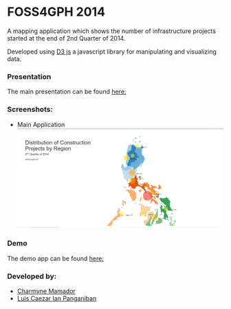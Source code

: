 # FOSS4GPH 2014 

A mapping application which shows the number of infrastructure projects started at the end of 2nd Quarter of 2014.

Developed using [D3 js](http://d3js.org/) a javascript library for manipulating and visualizing data.

### Presentation
The main presentation can be found [here:](http://lkpanganiban.github.io/foss4g2014/#/) 


### Screenshots:
 * Main Application
![screenshot1](readme_pics/constructionApp.png)

### Demo
The demo app can be found [here:](http://lkpanganiban.github.io/constructionApp/)

### Developed by:

 * [Charmyne Mamador](https://github.com/chamthesleeptalker)
 * [Luis Caezar Ian Panganiban](https://github.com/lkpanganiban)
